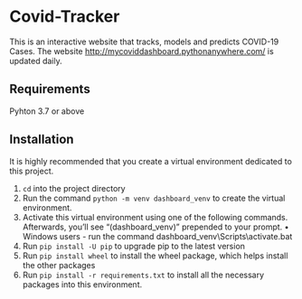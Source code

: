 # Covid-Tracker

This is an interactive website that tracks, models and predicts COVID-19 Cases. 
The website http://mycoviddashboard.pythonanywhere.com/ is updated daily. 

## Requirements

Pyhton 3.7 or above

## Installation 

It is highly recommended that you create a virtual environment dedicated to this project.

  1. `cd` into the project directory
  2. Run the command `python -m venv dashboard_venv` to create the virtual environment.
  3. Activate this virtual environment using one of the following commands. Afterwards, you’ll see “(dashboard_venv)” prepended to your prompt.
    • Windows users - run the command dashboard_venv\Scripts\activate.bat
  4. Run `pip install -U pip` to upgrade pip to the latest version
  5. Run `pip install wheel` to install the wheel package, which helps install the other packages
  6. Run `pip install -r requirements.txt` to install all the necessary packages into this environment.

